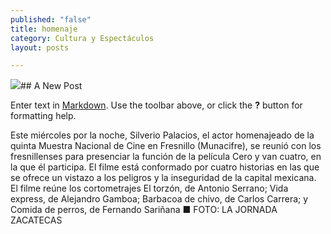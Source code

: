 ```yaml
---
published: "false"
title: homenaje
category: Cultura y Espectáculos
layout: posts

---
```


![](http://i.imgur.com/sb2HFQ0m.jpg)## A New Post

Enter text in [Markdown](http://daringfireball.net/projects/markdown/). Use the toolbar above, or click the **?** button for formatting help.

Este miércoles por la noche, Silverio Palacios, el actor homenajeado de la quinta Muestra Nacional de Cine en Fresnillo (Munacifre), se reunió con los fresnillenses para presenciar la función de la película Cero y van cuatro, en la que él participa. El filme está conformado por cuatro historias en las que se ofrece un vistazo a los peligros y la inseguridad de la capital mexicana. El filme reúne los cortometrajes El torzón, de Antonio Serrano; Vida express, de Alejandro Gamboa; Barbacoa de chivo, de Carlos Carrera;  y Comida de perros, de Fernando Sariñana 
■ FOTO: LA JORNADA ZACATECAS
